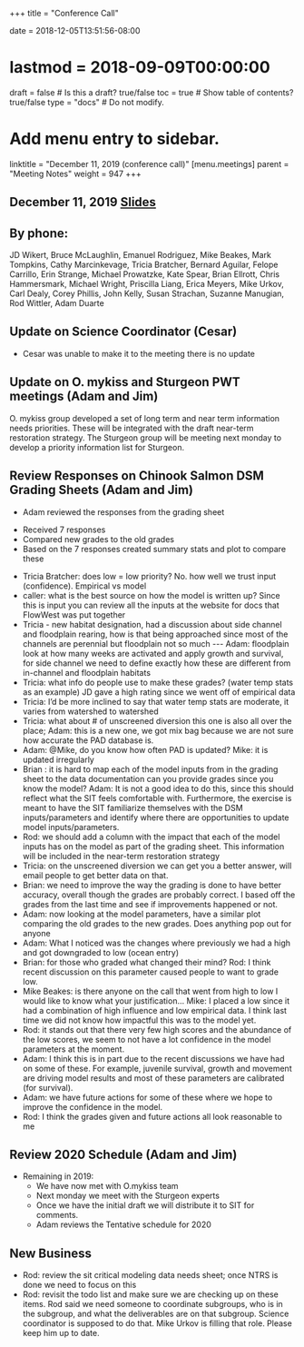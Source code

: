 +++
title = "Conference Call"

date = 2018-12-05T13:51:56-08:00
# lastmod = 2018-09-09T00:00:00

draft = false  # Is this a draft? true/false
toc = true  # Show table of contents? true/false
type = "docs"  # Do not modify.

# Add menu entry to sidebar.
linktitle = "December 11, 2019 (conference call)"
[menu.meetings]
  parent = "Meeting Notes"
  weight = 947
+++

## December 11, 2019 [Slides](https://cvpia-meeting-slides.s3-us-west-2.amazonaws.com/CVPIA+SIT+December+11+2019++meeting+slides+(1).pdf)

## By phone: 
JD Wikert, Bruce McLaughlin, Emanuel Rodriguez, Mike Beakes, Mark Tompkins, Cathy Marcinkevage, Tricia Bratcher, Bernard Aguilar, Felope Carrillo, Erin Strange, Michael Prowatzke, Kate Spear, Brian Ellrott, Chris Hammersmark, Michael Wright, Priscilla Liang, Erica Meyers, Mike Urkov, Carl Dealy, Corey Phillis, John Kelly, Susan Strachan, Suzanne Manugian, Rod Wittler, Adam Duarte


## Update on Science Coordinator (Cesar)
* Cesar was unable to make it to the meeting there is no update

## Update on O. mykiss and Sturgeon PWT meetings (Adam and Jim)
O. mykiss group developed a set of long term and near term information needs priorities. These will be integrated with the draft near-term restoration strategy. The Sturgeon group will be meeting next monday to develop a priority information list for Sturgeon. 

## Review Responses on Chinook Salmon DSM Grading Sheets (Adam and Jim)
* Adam reviewed the responses from the grading sheet
- Received 7 responses
- Compared new grades to the old grades
- Based on the 7 responses created summary stats and plot to compare these
* Tricia Bratcher: does low = low priority? No. how well we trust input (confidence). Empirical vs model
* caller: what is the best source on how the model is written up? Since this is input you can review all the inputs at the website for docs that FlowWest was put together
* Tricia - new habitat designation, had a discussion about side channel and floodplain rearing, how is that being approached since most of the channels are perennial but floodplain not so much --- Adam: floodplain look at how many weeks are activated and apply growth and survival, for side channel we need to define exactly how these are different from in-channel and floodplain habitats
* Tricia: what info do people use to make these grades? (water temp stats as an example) JD gave a high rating since we went off of empirical data
* Tricia: I’d be more inclined to say that water temp stats are moderate, it varies from watershed to watershed
* Tricia: what about # of unscreened diversion this one is also all over the place; Adam: this is a new one, we got  mix bag because we are not sure how accurate the PAD database is.
* Adam: @Mike, do you know how often PAD is updated? Mike: it is updated irregularly 
* Brian : it is hard to map each of the model inputs from in the grading sheet to the data documentation can you provide grades since you know the model? Adam: It is not a good idea to do this, since this should reflect what the SIT feels comfortable with. Furthermore, the exercise is meant to have the SIT familiarize themselves with the DSM inputs/parameters and identify where there are opportunities to update model inputs/parameters. 
* Rod: we should add a column with the impact that each of the model inputs has on the model as part of the grading sheet. This information will be included in the near-term restoration strategy
*  Tricia: on the unscreened diversion we can get you a better answer, will email people to get better data on that.
* Brian: we need to improve the way the grading is done to have better accuracy, overall though the grades are probably correct. I based off the grades from the last time and see if improvements happened or not.
* Adam: now looking at the model parameters, have a similar plot comparing the old grades to the new grades. Does anything pop out for anyone
* Adam: What I noticed was the changes where previously we had a high and got downgraded to low (ocean entry)
* Brian: for those who graded what changed their mind? Rod: I think recent discussion on this parameter caused people to want to grade low.
* Mike Beakes: is there anyone on the call that went from high to low I would like to know what your justification… Mike: I placed a low since it had a combination of high influence and low empirical data. I think last time we did not know how impactful this was to the model yet.
* Rod: it stands out that there very few high scores and the abundance of the low scores, we seem to not have a lot confidence in the model parameters at the moment.
* Adam: I think this is in part due to the recent discussions we have had on some of these. For example, juvenile survival, growth and movement are driving model results and most of these parameters are calibrated (for survival). 
* Adam: we have future actions for some of these where we hope to improve the confidence in the model.
* Rod: I think the grades given and future actions all look reasonable to me

## Review 2020 Schedule (Adam and Jim)
* Remaining in 2019:          
  - We have now met with O.mykiss team     
  - Next monday we meet with the Sturgeon experts     
  - Once we have the initial draft we will distribute it to SIT for comments.     
  - Adam reviews the Tentative schedule for 2020 

## New Business

* Rod: review the sit critical modeling data needs sheet; once NTRS is done we need to focus on this
* Rod: revisit the todo list and make sure we are checking up on these items. Rod said we need someone to coordinate subgroups, who is in the subgroup, and what the deliverables are on that subgroup. Science coordinator is supposed to do that. Mike Urkov is filling that role. Please keep him up to date.
